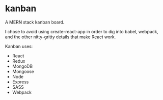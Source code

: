 # kanban

A MERN stack kanban board.


I chose to avoid using create-react-app in order to dig into babel, webpack, and the other nitty-gritty details that make React work.

Kanban uses:

* React
* Redux
* MongoDB 
* Mongoose 
* Node 
* Express 
* SASS
* Webpack
